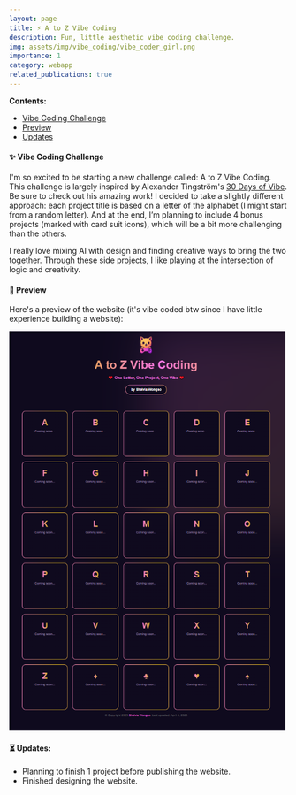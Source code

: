 ```yaml
---
layout: page
title: ⚡ A to Z Vibe Coding
description: Fun, little aesthetic vibe coding challenge.
img: assets/img/vibe_coding/vibe_coder_girl.png
importance: 1
category: webapp
related_publications: true
---
```


**Contents:**
- [Vibe Coding Challenge](#-vibe-coding-challenge)
- [Preview](#-preview)
- [Updates](#-updates)


#### ✨ Vibe Coding Challenge

I'm so excited to be starting a new challenge called: A to Z Vibe Coding. This challenge is largely inspired by Alexander Tingström's [30 Days of Vibe](https://30daysofvibe.com/). Be sure to check out his amazing work! I decided to take a slightly different approach: each project title is based on a letter of the alphabet (I might start from a random letter). And at the end, I’m planning to include 4 bonus projects (marked with card suit icons), which will be a bit more challenging than the others.

I really love mixing AI with design and finding creative ways to bring the two together. Through these side projects, I like playing at the intersection of logic and creativity.


#### 👀 Preview
Here's a preview of the website (it's vibe coded btw since I have little experience building a website):

<img src="https://raw.githubusercontent.com/shelvia-w/shelvia-w.github.io/refs/heads/master/assets/img/vibe_coding/web.png" width='500px'>

#### ⏳ Updates:
- Planning to finish 1 project before publishing the website.
- Finished designing the website.
